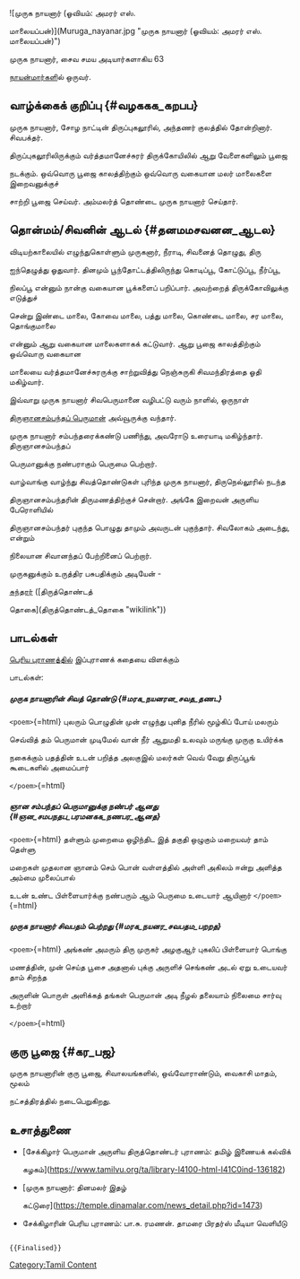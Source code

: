 ![முருக நாயனார் (ஓவியம்: அமரர் எஸ்.
மாலையப்பன்)](Muruga_nayanar.jpg "முருக நாயனார் (ஓவியம்: அமரர் எஸ். மாலையப்பன்)")
முருக நாயனார், சைவ சமய அடியார்களாகிய 63
[நாயன்மார்கள](நாயன்மார்கள் "wikilink")ில் ஒருவர்.

## வாழ்க்கைக் குறிப்பு {#வழககக_கறபப}

முருக நாயனார், சோழ நாட்டின் திருப்புகலூரில், அந்தணர் குலத்தில் தோன்றினார். சிவபக்தர்.
திருப்புகலூரிலிருக்கும் வர்த்தமானேச்சுரர் திருக்கோயிலில் ஆறு வேளைகளிலும் பூஜை
நடக்கும். ஒவ்வொரு பூஜை காலத்திற்கும் ஒவ்வொரு வகையான மலர் மாலைகளை இறைவனுக்குச்
சாற்றி பூஜை செய்வர். அம்மலர்த் தொண்டை முருக நாயனார் செய்தார்.

## தொன்மம்/சிவனின் ஆடல் {#தனமமசவனன_ஆடல}

விடியற்காலையில் எழுந்துகொள்ளும் முருகனார், நீராடி, சிவனைத் தொழுது, திரு
ஐந்தெழுத்து ஓதுவார். தினமும் பூந்தோட்டத்திலிருந்து கொடிப்பூ, கோட்டுப்பூ, நீர்ப்பூ,
நிலப்பூ என்னும் நான்கு வகையான பூக்களைப் பறிப்பார். அவற்றைத் திருக்கோவிலுக்கு எடுத்துச்
சென்று இண்டை மாலை, கோவை மாலை, பத்து மாலை, கொண்டை மாலை, சர மாலை, தொங்குமாலை
என்னும் ஆறு வகையான மாலைகளாகக் கட்டுவார். ஆறு பூஜை காலத்திற்கும் ஒவ்வொரு வகையான
மாலையை வர்த்தமானேச்சுரருக்கு சாற்றுவித்து நெஞ்சுருகி சிவமந்திரத்தை ஓதி மகிழ்வார்.

இவ்வாறு முருக நாயனார் சிவபெருமானை வழிபட்டு வரும் நாளில், ஒருநாள்
[திருஞானசம்பந்தப் பெருமான்](திருஞான_சம்பந்தர் "wikilink") அவ்வூருக்கு வந்தார்.
முருக நாயனார் சம்பந்தரைக்கண்டு பணிந்து, அவரோடு உரையாடி மகிழ்ந்தார். திருஞானசம்பந்தப்
பெருமானுக்கு நண்பராகும் பெருமை பெற்றார்.

வாழ்வாங்கு வாழ்ந்து சிவத்தொண்டுகள் புரிந்த முருக நாயனார், திருநெல்லூரில் நடந்த
திருஞானசம்பந்தரின் திருமணத்திற்குச் சென்றார். அங்கே இறைவன் அருளிய பேரொளியில்
திருஞானசம்பந்தர் புகுந்த பொழுது தாமும் அவருடன் புகுந்தார். சிவலோகம் அடைந்து, என்றும்
நிலையான சிவானந்தப் பேற்றினைப் பெற்றார்.

முருகனுக்கும் உருத்திர பசுபதிக்கும் அடியேன் -
[சுந்தரர்](சுந்தரமூர்த்தி_நாயனார் "wikilink") ([திருத்தொண்டத்
தொகை](திருத்தொண்டத்_தொகை "wikilink"))

## பாடல்கள்

[பெரிய புராணத்தில்](பெரிய_புராணம் "wikilink") இப்புராணக் கதையை விளக்கும்
பாடல்கள்:

##### முருக நாயனாரின் சிவத் தொண்டு {#மரக_நயனரன_சவத_தணட}

`<poem>`{=html} புலரும் பொழுதின் முன் எழுந்து புனித நீரில் மூழ்கிப் போய் மலரும்
செவ்வித் தம் பெருமான் முடிமேல் வான் நீர் ஆறுமதி உலவும் மருங்கு முருகு உயிர்க்க
நகைக்கும் பதத்தின் உடன் பறித்த அலகுஇல் மலர்கள் வெவ் வேறு திருப்பூங் கூடைகளில் அமைப்பார்
`</poem>`{=html}

##### ஞான சம்பந்தப் பெருமானுக்கு நண்பர் ஆனது {#ஞன_சமபநதப_பரமனகக_நணபர_ஆனத}

`<poem>`{=html} தள்ளும் முறைமை ஒழிந்திட இத் தகுதி ஒழுகும் மறையவர் தாம் தெள்ளு
மறைகள் முதலான ஞானம் செம் பொன் வள்ளத்தில் அள்ளி அகிலம் ஈன்று அளித்த அம்மை முலைப்பால்
உடன் உண்ட பிள்ளையார்க்கு நண்பரும் ஆம் பெருமை உடையார் ஆயினார் `</poem>`{=html}

##### முருக நாயனார் சிவபதம் பெற்றது {#மரக_நயனர_சவபதம_பறறத}

`<poem>`{=html} அங்கண் அமரும் திரு முருகர் அழகுஆர் புகலிப் பிள்ளையார் பொங்கு
மணத்தின், முன் செய்த பூசை அதனால் புக்கு அருளிச் செங்கண் அடல் ஏறு உடையவர் தாம் சிறந்த
அருளின் பொருள் அளிக்கத் தங்கள் பெருமான் அடி நீழல் தலையாம் நிலைமை சார்வு உற்றார்
`</poem>`{=html}

## குரு பூஜை {#கர_பஜ}

முருக நாயனாரின் குரு பூஜை, சிவாலயங்களில், ஒவ்வோராண்டும், வைகாசி மாதம், மூலம்
நட்சத்திரத்தில் நடைபெறுகிறது.

## உசாத்துணை

-   [சேக்கிழார் பெருமான் அருளிய திருத்தொண்டர் புராணம்: தமிழ் இணையக் கல்விக்
    கழகம்](https://www.tamilvu.org/ta/library-l4100-html-l41C0ind-136182)
-   [முருக நாயனார்: தினமலர் இதழ்
    கட்டுரை](https://temple.dinamalar.com/news_detail.php?id=1473)
-   சேக்கிழாரின் பெரிய புராணம்: பா.சு. ரமணன். தாமரை பிரதர்ஸ் மீடியா வெளியீடு

```{=mediawiki}
{{Finalised}}
```
[Category:Tamil Content](Category:Tamil_Content "wikilink")
